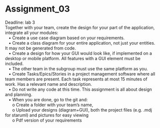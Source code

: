 # Assignment_03  

Deadline: lab 3  
Together with your team, create the design for your part of the application, integrate all 
your modules:  
&nbsp;&nbsp;&nbsp;• Create a use case diagram based on your requirements.  
&nbsp;&nbsp;&nbsp;• Create a class diagram for your entire application, not just your entities. It may not 
be generated from code.  
&nbsp;&nbsp;&nbsp;• Create a design for how your GUI would look like, if implemented on a desktop or 
mobile platform. All features with a GUI element must be included.  
&nbsp;&nbsp;&nbsp;• The other team in the subgroup must use the same platform as you.  
&nbsp;&nbsp;&nbsp;• Create Tasks/Epics/Stories in a project management software where all team 
members are present. Each task represents at most 15 minutes of work. Has a 
relevant name and description.  
&nbsp;&nbsp;&nbsp;• Do not write any code at this time. This assignment is all about design and 
planning.  
&nbsp;&nbsp;&nbsp;• When you are done, go to the git and:  
&nbsp;&nbsp;&nbsp;&nbsp;&nbsp;&nbsp;o Create a folder with your team’s name,   
&nbsp;&nbsp;&nbsp;&nbsp;&nbsp;&nbsp;o Upload your designs (diagram+GUI), both the project files (e.g. .mdj for 
staruml) and pictures for easy viewing  
&nbsp;&nbsp;&nbsp;&nbsp;&nbsp;&nbsp;o Pdf version of your requirements  
